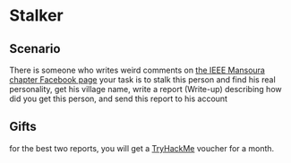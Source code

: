 # Stalker
## Scenario
There is someone who writes weird comments on [the IEEE Mansoura chapter Facebook page](https://www.facebook.com/share/p/15H4LApP2r/) your task is to stalk this person and find his real personality, get his village name, write a report (Write-up) describing how did you get this person, and send this report to his account

## Gifts
for the best two reports, you will get a [TryHackMe](https://tryhackme.com/) voucher for a month.
